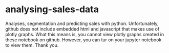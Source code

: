 # analysing-sales-data
Analyses, segmentation and predicting sales with python.
Unfortunately, github does not include embedded html and javascript that makes use of plotly graphs. What this means is, you cannot view plotly graphs created in these notebook on github. However, you can tur on your jupyter notebook to view them. Thank you.
